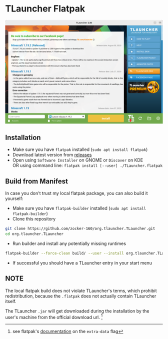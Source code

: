 # TLauncher Flatpak

![screenshot](screenshots/gnome.png)

## Installation

- Make sure you have `flatpak` installed (`sudo apt install flatpak`)
- Download latest version from [releases](https://github.com/zocker-160/org.tlauncher.TLauncher/releases)
- Open using `Software Installer` on GNOME or `Discover` on KDE \
OR using command line: `flatpak install [--user] ./TLauncher.flatpak`

## Build from Manifest

In case you don't trust my local flatpak package, you can also build it yourself:

- Make sure you have `flatpak-builder` installed (`sudo apt install flatpak-builder`)
- Clone this repository
```bash
git clone https://github.com/zocker-160/org.tlauncher.TLauncher.git
cd org.tlauncher.TLauncher
```
- Run builder and install any potentially missing runtimes
```bash
flatpak-builder --force-clean build/ --user --install org.tlauncher.TLauncher.yml
```
- If successful you should have a TLauncher entry in your start menu

## NOTE

The local flatpak build does not violate TLauncher's terms, which prohibit redistribution, because the `.flatpak` does not actually contain TLauncher itself.

The TLauncher `.jar` will get downloaded during the installation by the user's machine from the official download url. [^1]

[^1]: see flatpak's [documentation](https://docs.flatpak.org/en/latest/conventions.html?highlight=extra-data#exporting-through-extra-data) on the `extra-data` flag
